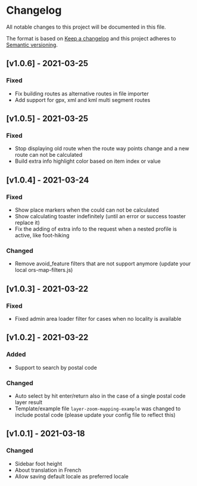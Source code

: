 # Changelog #

All notable changes to this project will be documented in this file.

The format is based on [Keep a changelog](http://keepachangelog.com/en/1.0.0/)
and this project adheres to [Semantic versioning](http://semver.org/spec/v2.0.0.html).

<!--
This is how a changelog entry should look like:

## [version] - YYYY-MM-DD

### Added
- for new features.
### Changed
- existing functionality.
### Deprecated
- soon-to-be removed features.
### Removed
- now removed features.
### Fixed
- any bug.
### Security
- in case of vulnerabilities. (Use for vulnerability fixes)

RELEASING:
1. Change Unreleased to new release number
2. Add today's Date
3. Change unreleased link to compare new release:
[unreleased]: https://github.com/GIScience/openrouteservice/compare/vnew...HEAD
4. Add new compare link below
[new]: https://github.com/GIScience/openrouteservice/compare/vlast...vnew
5. Git tag release commit with vX.X.X to enable links
6. Double check issue links are valid
7. Run 'grunt up' for patch, 'grunt up:minor' or 'grunt up:major' versions
8. Add version to docker-compose.yml (grunt version always adds 1 on top the current version ...)
 -->

## [v1.0.6] - 2021-03-25 ##

### Fixed ###

- Fix building routes as alternative routes in file importer
- Add support for gpx, xml and kml multi segment routes

## [v1.0.5] - 2021-03-25 ##

### Fixed ###

- Stop displaying old route when the route way points change and a new route can not be calculated
- Build extra info highlight color based on item index or value

## [v1.0.4] - 2021-03-24 ##

### Fixed ###

- Show place markers when the could can not be calculated
- Show calculating toaster indefinitely (until an error or success toaster replace it)
- Fix the adding of extra info to the request when a nested profile is active, like foot-hiking

### Changed ###

- Remove avoid_feature filters that are not support anymore (update your local ors-map-filters.js)

## [v1.0.3] - 2021-03-22 ##

### Fixed ###

- Fixed admin area loader filter for cases when no locality is available

## [v1.0.2] - 2021-03-22 ##

### Added ###

- Support to search by postal code

### Changed ###

- Auto select by hit enter/return also in the case of a single postal code layer result
- Template/example file `layer-zoom-mapping-example` was changed to include postal code (please update your config file to reflect this)

## [v1.0.1] - 2021-03-18 ##

### Changed ###

- Sidebar foot height
- About translation in French
- Allow saving default locale as preferred locale